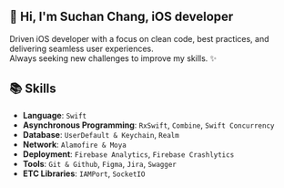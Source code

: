 ## 👋 Hi, I'm Suchan Chang, iOS developer

<p>
Driven iOS developer with a focus on clean code, best practices, and delivering seamless user experiences.<br>
Always seeking new challenges to improve my skills. ✨<br>
<p/>
  
## 📚 Skills

- **Language**: `Swift`
- **Asynchronous Programming**: `RxSwift`, `Combine`, `Swift Concurrency`
- **Database**: `UserDefault & Keychain`, `Realm`
- **Network**: `Alamofire & Moya`
- **Deployment**: `Firebase Analytics`, `Firebase Crashlytics`
- **Tools**: `Git & Github`, `Figma`, `Jira`, `Swagger`
- **ETC Libraries**: `IAMPort`, `SocketIO`

<!--

[![Solved.ac 프로필](http://mazassumnida.wtf/api/generate_badge?boj=qnfxksms12)](https://solved.ac/qnfxksms12) 

![header](https://capsule-render.vercel.app/api?type=waving&color=A3DCBE&height=300&section=header&text=Chang%20Su%20Chan&fontColor=ffffff&fontSize=90)

[![Hits](https://hits.seeyoufarm.com/api/count/incr/badge.svg?url=https%3A%2F%2Fgithub.com%2Fconstdreamcoder&count_bg=%2379C83D&title_bg=%23555555&icon=&icon_color=%23E7E7E7&title=hits&edge_flat=false)](https://hits.seeyoufarm.com)

![Anurag's GitHub stats](https://github-readme-stats.vercel.app/api?username=constdreamcoder&show_icons=true&theme=gruvbox) 

[![Top Langs](https://github-readme-stats.vercel.app/api/top-langs/?username=constdreamcoder&layout=compact)](https://github.com/constdreamcoder/github-readme-stats) [![Solved.ac 프로필](http://mazassumnida.wtf/api/generate_badge?boj=qnfxksms12)](https://solved.ac/qnfxksms12) 
## 💪 Tech stack 

### ✔Mobile
  <img src="https://img.shields.io/badge/SWIFT-F05138?style=for-the-badge&logo=Swift&logoColor=white"/> 
  
### ✔Web  
  <img src="https://img.shields.io/badge/HTML5-E34F26?style=for-the-badge&logo=HTML5&logoColor=white"/> <img src="https://img.shields.io/badge/CSS3-1572B6?style=for-the-badge&logo=CSS3&logoColor=white"/> <img src="https://img.shields.io/badge/JavaScript-FFE400?style=for-the-badge&logo=JavaScript&logoColor=black"/> <img src="https://img.shields.io/badge/REACT-61DAFB?style=for-the-badge&logo=React&logoColor=black"/> 

### ✔Infrastructure
<img src="https://img.shields.io/badge/Firebase-FFCA28?style=for-the-badge&logo=Firebase&logoColor=white"/>
  
## 📗 Tech stack currently studying

### ✔Backend
<img src="https://img.shields.io/badge/TypeScript-3178C6?style=for-the-badge&logo=TypeScript&logoColor=white"/> <img src="https://img.shields.io/badge/Node.js-339933?style=for-the-badge&logo=Node.js&logoColor=white"/>
  
## 📫 Contact
<a href="mailto:scdreamricher@gmail.com" target="_blank"><img src="https://img.shields.io/badge/Gmail-EA4335?style=for-the-badge&logo=Gmail&flat-square&logoGmail&logoColor=white" ></a>
<a href="mailto:tncks94@navver.com" target="_blank"><img src="https://img.shields.io/badge/Naver-03C75A?style=for-the-badge&logo=Naver&flat-square&logoGmail&logoColor=white" ></a>

**constdreamcoder/constdreamcoder** is a ✨ _special_ ✨ repository because its `README.md` (this file) appears on your GitHub profile.

Here are some ideas to get you started:

- 🔭 I’m currently working on ...
- 🌱 I’m currently learning ...
- 👯 I’m looking to collaborate on ...
- 🤔 I’m looking for help with ...
- 💬 Ask me about ...
- 📫 How to reach me: ...
- 😄 Pronouns: ...
- ⚡ Fun fact: ...
-->

